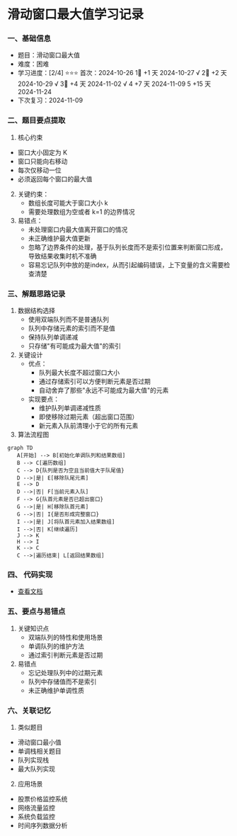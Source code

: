 # 滑动窗口最大值学习记录

### 一、基础信息

- 题目：滑动窗口最大值
- 难度：困难
- 学习进度：[2/4] ⭐⭐⭐
  首次：2024-10-26
  1⃣ +1 天 2024-10-27 √
  2⃣ +2 天 2024-10-29 √
  3⃣ +4 天 2024-11-02 √
  4  +7 天 2024-11-09 
  5 +15 天 2024-11-24
- 下次复习：2024-11-09

### 二、题目要点提取

1. 核心约束

- 窗口大小固定为 K
- 窗口只能向右移动
- 每次仅移动一位
- 必须返回每个窗口的最大值

2. 关键约束：
   - 数组长度可能大于窗口大小 k
   - 需要处理数组为空或者 k=1 的边界情况
3. 易错点：
   - 未处理窗口内最大值离开窗口的情况
   - 未正确维护最大值更新
   - 忽略了边界条件的处理，基于队列长度而不是索引位置来判断窗口形成，导致结果收集时机不准确
   - 容易忘记队列中放的是index，从而引起编码错误，上下变量的含义需要检查清楚

### 三、解题思路记录

1. 数据结构选择
   - 使用双端队列而不是普通队列
   - 队列中存储元素的索引而不是值
   - 保持队列单调递减
   - 只存储"有可能成为最大值"的索引
2. 关键设计
   - 优点：
     - 队列最大长度不超过窗口大小
     - 通过存储索引可以方便判断元素是否过期
     - 自动舍弃了那些"永远不可能成为最大值"的元素
   - 实现要点：
     - 维护队列单调递减性质
     - 即使移除过期元素（超出窗口范围）
     - 新元素入队前清理小于它的所有元素
3. 算法流程图

```mermaid
graph TD
   A[开始] --> B[初始化单调队列和结果数组]
   B --> C[遍历数组]
   C --> D{队列是否为空且当前值大于队尾值}
   D -->|是| E[移除队尾元素]
   E --> D
   D -->|否| F[当前元素入队]
   F --> G{队首元素是否已超出窗口}
   G -->|是| H[移除队首元素]
   G -->|否| I{是否形成完整窗口}
   I -->|是| J[将队首元素加入结果数组]
   I -->|否| K[继续遍历]
   J --> K
   H --> I
   K --> C
   C -->|遍历结束| L[返回结果数组]
```

### 四、 代码实现

- [查看文档](maxSlidingWindow.js)

### 五、要点与易错点

1.  关键知识点
    - 双端队列的特性和使用场景
    - 单调队列的维护方法
    - 通过索引判断元素是否过期
2.  易错点
    - 忘记处理队列中的过期元素
    - 队列中存储值而不是索引
    - 未正确维护单调性质

### 六、关联记忆

1.  类似题目

- 滑动窗口最小值
- 单调栈相关题目
- 队列实现栈
- 最大队列实现

2.  应用场景

- 股票价格监控系统
- 网络流量监控
- 系统负载监控
- 时间序列数据分析

